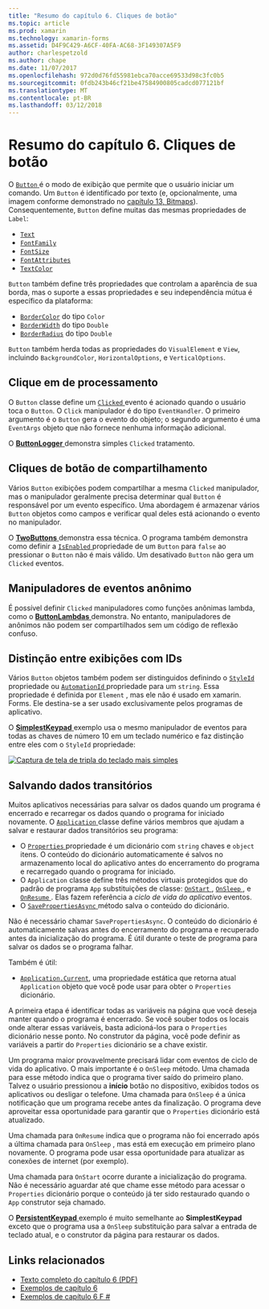 ```yaml
---
title: "Resumo do capítulo 6. Cliques de botão"
ms.topic: article
ms.prod: xamarin
ms.technology: xamarin-forms
ms.assetid: D4F9C429-A6CF-40FA-AC68-3F149307A5F9
author: charlespetzold
ms.author: chape
ms.date: 11/07/2017
ms.openlocfilehash: 972d0d76fd55981ebca70acce69533d98c3fc0b5
ms.sourcegitcommit: 0fdb243b46cf21be47584900805cadcd077121bf
ms.translationtype: MT
ms.contentlocale: pt-BR
ms.lasthandoff: 03/12/2018
---
```

# <a name="summary-of-chapter-6-button-clicks"></a>Resumo do capítulo 6. Cliques de botão

O [ `Button` ](https://developer.xamarin.com/api/type/Xamarin.Forms.Button/) é o modo de exibição que permite que o usuário iniciar um comando. Um `Button` é identificado por texto (e, opcionalmente, uma imagem conforme demonstrado no [capítulo 13, Bitmaps](chapter13.md)). Consequentemente, `Button` define muitas das mesmas propriedades de `Label`:

- [`Text`](https://developer.xamarin.com/api/property/Xamarin.Forms.Button.Text/)
- [`FontFamily`](https://developer.xamarin.com/api/property/Xamarin.Forms.Button.FontFamily/)
- [`FontSize`](https://developer.xamarin.com/api/property/Xamarin.Forms.Button.FontSize/)
- [`FontAttributes`](https://developer.xamarin.com/api/property/Xamarin.Forms.Button.FontAttributes/)
- [`TextColor`](https://developer.xamarin.com/api/property/Xamarin.Forms.Button.TextColor/)

`Button` também define três propriedades que controlam a aparência de sua borda, mas o suporte a essas propriedades e seu independência mútua é específico da plataforma:

- [`BorderColor`](https://developer.xamarin.com/api/property/Xamarin.Forms.Button.BorderColor/) do tipo `Color`
- [`BorderWidth`](https://developer.xamarin.com/api/property/Xamarin.Forms.Button.BorderWidth/) do tipo `Double`
- [`BorderRadius`](https://developer.xamarin.com/api/property/Xamarin.Forms.Button.BorderRadius/) do tipo `Double`

`Button` também herda todas as propriedades do `VisualElement` e `View`, incluindo `BackgroundColor`, `HorizontalOptions`, e `VerticalOptions`.

## <a name="processing-the-click"></a>Clique em de processamento

O `Button` classe define um [ `Clicked` ](https://developer.xamarin.com/api/event/Xamarin.Forms.Button.Clicked/) evento é acionado quando o usuário toca o `Button`. O `Click` manipulador é do tipo `EventHandler`. O primeiro argumento é o `Button` gera o evento do objeto; o segundo argumento é uma `EventArgs` objeto que não fornece nenhuma informação adicional.

O [ **ButtonLogger** ](https://github.com/xamarin/xamarin-forms-book-samples/tree/master/Chapter06/ButtonLogger) demonstra simples `Clicked` tratamento.

## <a name="sharing-button-clicks"></a>Cliques de botão de compartilhamento

Vários `Button` exibições podem compartilhar a mesma `Clicked` manipulador, mas o manipulador geralmente precisa determinar qual `Button` é responsável por um evento específico. Uma abordagem é armazenar vários `Button` objetos como campos e verificar qual deles está acionando o evento no manipulador.

O [ **TwoButtons** ](https://github.com/xamarin/xamarin-forms-book-samples/tree/master/Chapter06/TwoButtons) demonstra essa técnica. O programa também demonstra como definir a [ `IsEnabled` ](https://developer.xamarin.com/api/property/Xamarin.Forms.VisualElement.IsEnabled/) propriedade de um `Button` para `false` ao pressionar o `Button` não é mais válido. Um desativado `Button` não gera um `Clicked` eventos.

## <a name="anonymous-event-handlers"></a>Manipuladores de eventos anônimo

É possível definir `Clicked` manipuladores como funções anônimas lambda, como o [ **ButtonLambdas** ](https://github.com/xamarin/xamarin-forms-book-samples/tree/master/Chapter06/ButtonLambdas) demonstra. No entanto, manipuladores de anônimos não podem ser compartilhados sem um código de reflexão confuso.

## <a name="distinguishing-views-with-ids"></a>Distinção entre exibições com IDs

Vários `Button` objetos também podem ser distinguidos definindo o [ `StyleId` ](https://developer.xamarin.com/api/property/Xamarin.Forms.Element.StyleId/) propriedade ou [ `AutomationId` ](https://developer.xamarin.com/api/property/Xamarin.Forms.Element.AutomationId/) propriedade para um `string`. Essa propriedade é definida por `Element` , mas ele não é usado em xamarin. Forms. Ele destina-se a ser usado exclusivamente pelos programas de aplicativo.

O [ **SimplestKeypad** ](https://github.com/xamarin/xamarin-forms-book-samples/tree/master/Chapter06/SimplestKeypad) exemplo usa o mesmo manipulador de eventos para todas as chaves de número 10 em um teclado numérico e faz distinção entre eles com o `StyleId` propriedade:

[![Captura de tela de tripla do teclado mais simples](images/ch06fg04-small.png "Calculadora")](images/ch06fg04-large.png#lightbox "Calculadora")

## <a name="saving-transient-data"></a>Salvando dados transitórios

Muitos aplicativos necessárias para salvar os dados quando um programa é encerrado e recarregar os dados quando o programa for iniciado novamente. O [ `Application` ](https://developer.xamarin.com/api/type/Xamarin.Forms.Application/) classe define vários membros que ajudam a salvar e restaurar dados transitórios seu programa:

- O [ `Properties` ](https://developer.xamarin.com/api/property/Xamarin.Forms.Application.Properties/) propriedade é um dicionário com `string` chaves e `object` itens. O conteúdo do dicionário automaticamente é salvos no armazenamento local do aplicativo antes do encerramento do programa e recarregado quando o programa for iniciado.
- O `Application` classe define três métodos virtuais protegidos que do padrão de programa `App` substituições de classe: [ `OnStart` ](https://developer.xamarin.com/api/member/Xamarin.Forms.Application.OnStart()/), [ `OnSleep` ](https://developer.xamarin.com/api/member/Xamarin.Forms.Application.OnSleep()/), e [ `OnResume` ](https://developer.xamarin.com/api/member/Xamarin.Forms.Application.OnResume()/). Elas fazem referência a *ciclo de vida do aplicativo* eventos.
- O [ `SavePropertiesAsync` ](https://developer.xamarin.com/api/member/Xamarin.Forms.Application.SavePropertiesAsync()/) método salva o conteúdo do dicionário.

Não é necessário chamar `SavePropertiesAsync`. O conteúdo do dicionário é automaticamente salvas antes do encerramento do programa e recuperado antes da inicialização do programa. É útil durante o teste de programa para salvar os dados se o programa falhar.

Também é útil:

- [`Application.Current`](https://developer.xamarin.com/api/property/Xamarin.Forms.Application.Current/), uma propriedade estática que retorna atual `Application` objeto que você pode usar para obter o `Properties` dicionário.

A primeira etapa é identificar todas as variáveis na página que você deseja manter quando o programa é encerrado. Se você souber todos os locais onde alterar essas variáveis, basta adicioná-los para o `Properties` dicionário nesse ponto. No construtor da página, você pode definir as variáveis a partir do `Properties` dicionário se a chave existir.

Um programa maior provavelmente precisará lidar com eventos de ciclo de vida do aplicativo. O mais importante é o `OnSleep` método. Uma chamada para esse método indica que o programa tiver saído do primeiro plano. Talvez o usuário pressionou a **início** botão no dispositivo, exibidos todos os aplicativos ou desligar o telefone. Uma chamada para `OnSleep` é a única notificação que um programa recebe antes da finalização. O programa deve aproveitar essa oportunidade para garantir que o `Properties` dicionário está atualizado.

Uma chamada para `OnResume` indica que o programa não foi encerrado após a última chamada para `OnSleep` , mas está em execução em primeiro plano novamente. O programa pode usar essa oportunidade para atualizar as conexões de internet (por exemplo).

Uma chamada para `OnStart` ocorre durante a inicialização do programa. Não é necessário aguardar até que chame esse método para acessar o `Properties` dicionário porque o conteúdo já ter sido restaurado quando o `App` construtor seja chamado.

O [ **PersistentKeypad** ](https://github.com/xamarin/xamarin-forms-book-samples/tree/master/Chapter06/PersistentKeypad) exemplo é muito semelhante ao **SimplestKeypad** exceto que o programa usa a `OnSleep` substituição para salvar a entrada de teclado atual, e o construtor da página para restaurar os dados.



## <a name="related-links"></a>Links relacionados

- [Texto completo do capítulo 6 (PDF)](https://download.xamarin.com/developer/xamarin-forms-book/XamarinFormsBook-Ch06-Apr2016.pdf)
- [Exemplos de capítulo 6](https://github.com/xamarin/xamarin-forms-book-samples/tree/master/Chapter06)
- [Exemplos de capítulo 6 F #](https://github.com/xamarin/xamarin-forms-book-samples/tree/master/Chapter06/FS)
